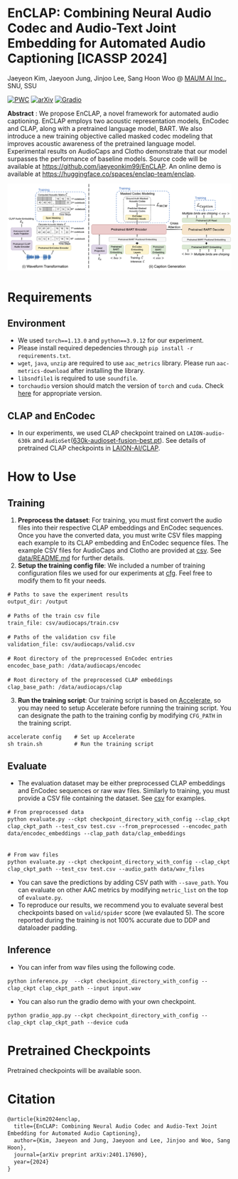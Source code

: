 # EnCLAP: Combining Neural Audio Codec and Audio-Text Joint Embedding for Automated Audio Captioning [ICASSP 2024]

Jaeyeon Kim, Jaeyoon Jung, Jinjoo Lee, Sang Hoon Woo @ [MAUM AI Inc.](https://github.com/maum-ai), SNU, SSU

[![PWC](https://img.shields.io/endpoint.svg?url=https://paperswithcode.com/badge/enclap-combining-neural-audio-codec-and-audio/audio-captioning-on-audiocaps)](https://paperswithcode.com/sota/audio-captioning-on-audiocaps?p=enclap-combining-neural-audio-codec-and-audio)
[![arXiv](https://img.shields.io/badge/arXiv-2401.17690-brightgreen.svg?style=flat-square)](https://arxiv.org/abs/2401.17690) [![Gradio](https://img.shields.io/badge/%F0%9F%A4%97%20Hugging%20Face-Spaces-blue)](https://huggingface.co/spaces/enclap-team/enclap) 

**Abstract** : We propose EnCLAP, a novel framework for automated audio captioning. EnCLAP employs two acoustic representation models, EnCodec and CLAP, along with a pretrained language model, BART. We also introduce a new training objective called masked codec modeling that improves acoustic awareness of the pretrained language model. Experimental results on AudioCaps and Clotho demonstrate that our model surpasses the performance of baseline models. Source code will be available at https://github.com/jaeyeonkim99/EnCLAP. An online demo is available at https://huggingface.co/spaces/enclap-team/enclap.

![Overall_procedure](./asset/figure.png)


# Requirements

## Environment
- We used `torch==1.13.0` and `python==3.9.12` for our experiment.
- Please install required depedencies through `pip install -r requirements.txt`.
- `wget`, `java`, `unzip` are required to use `aac_metrics` library. Please run `aac-metrics-download` after installing the library.
- `libsndfile1` is required to use `soundfile`.
- `torchaudio` version should match the version of `torch` and `cuda`. Check [here](https://download.pytorch.org/whl/torchaudio/) for appropriate version.

## CLAP and EnCodec
- In our experiments, we used CLAP checkpoint trained on `LAION-audio-630k` and `AudioSet`([630k-audioset-fusion-best.pt](https://huggingface.co/lukewys/laion_clap/blob/main/630k-audioset-fusion-best.pt)). See details of pretrained CLAP checkpoints in [LAION-AI/CLAP](https://github.com/LAION-AI/CLAP?tab=readme-ov-file).


# How to Use

## Training
1. **Preprocess the dataset**: For training, you must first convert the audio files into their respective CLAP embeddings and EnCodec sequences. Once you have the converted data, you must write CSV files mapping each example to its CLAP embedding and EnCodec sequence files. The example CSV files for AudioCaps and Clotho are provided at [csv](csv/).  See [data/README.md](data/README.md) for further details.
2. **Setup the training config file**: We included a number of training configuration files we used for our experiments at [cfg](cfg/). Feel free to modify them to fit your needs.
```
# Paths to save the experiment results 
output_dir: /output  

# Paths of the train csv file
train_file: csv/audiocaps/train.csv  

# Paths of the validation csv file
validation_file: csv/audiocaps/valid.csv  

# Root directory of the preprocessed EnCodec entries
encodec_base_path: /data/audiocaps/encodec 

# Root directory of the preprocessed CLAP embeddings
clap_base_path: /data/audiocaps/clap 
```

3. **Run the training script**: Our training script is based on [Accelerate](https://huggingface.co/docs/accelerate/index), so you may need to setup Accelerate before running the training script. You can designate the path to the training config by modifying `CFG_PATH` in the training script.

```
accelerate config    # Set up Accelerate
sh train.sh          # Run the training script
```

## Evaluate
- The evaluation dataset may be either preprocessed CLAP embeddings and EnCodec sequences or raw wav files. Similarly to training, you must provide a CSV file containing the dataset. See [csv](csv/) for examples.

```
# From preprocessed data
python evaluate.py --ckpt checkpoint_directory_with_config --clap_ckpt clap_ckpt_path --test_csv test.csv --from_preprocessed --encodec_path data/encodec_embeddings --clap_path data/clap_embeddings


# From wav files
python evaluate.py --ckpt checkpoint_directory_with_config --clap_ckpt clap_ckpt_path --test_csv test.csv --audio_path data/wav_files
```

- You can save the predictions by adding CSV path with `--save_path`. You can evaluate on other AAC metrics by modifying `metric_list` on the top of `evaluate.py`.
- To reproduce our results, we recommend you to evaluate several best checkpoints based on `valid/spider` score (we evalauted 5). The score reported during the training is not 100% accurate due to DDP and dataloader padding. 

## Inference
- You can infer from wav files using the following code.
```
python inference.py  --ckpt checkpoint_directory_with_config --clap_ckpt clap_ckpt_path --input input.wav
```

- You can also run the gradio demo with your own checkpoint.
```
python gradio_app.py --ckpt checkpoint_directory_with_config --clap_ckpt clap_ckpt_path --device cuda
```
# Pretrained Checkpoints
Pretrained checkpoints will be available soon. 

# Citation
```
@article{kim2024enclap,
  title={EnCLAP: Combining Neural Audio Codec and Audio-Text Joint Embedding for Automated Audio Captioning},
  author={Kim, Jaeyeon and Jung, Jaeyoon and Lee, Jinjoo and Woo, Sang Hoon},
  journal={arXiv preprint arXiv:2401.17690},
  year={2024}
}
```